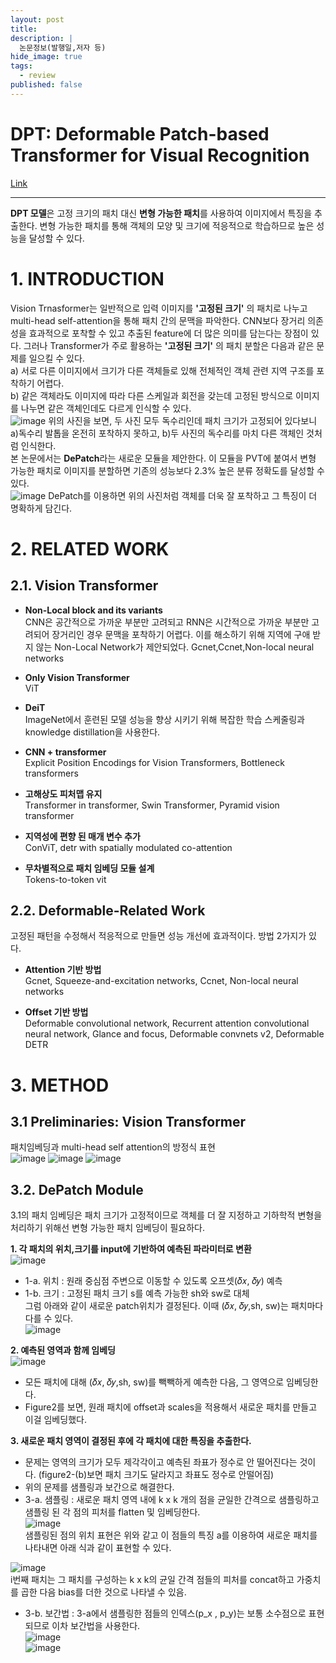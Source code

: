 ```yaml
---
layout: post
title: 
description: |
  논문정보(발행일,저자 등)
hide_image: true
tags:
  - review
published: false
---
```


# DPT: Deformable Patch-based Transformer for Visual Recognition
[Link](https://arxiv.org/abs/2107.14467)
* * *
**DPT 모델**은 고정 크기의 패치 대신 **변형 가능한 패치**를 사용하여 이미지에서 특징을 추출한다. 변형 가능한 패치를 통해
객체의 모양 및 크기에 적응적으로 학습하므로 높은 성능을 달성할 수 있다.

# 1. INTRODUCTION
Vision Trnasformer는 일반적으로 입력 이미지를 **'고정된 크기'** 의 패치로 나누고 multi-head self-attention을 통해 
패치 간의 문맥을 파악한다. CNN보다 장거리 의존성을 효과적으로 포착할 수 있고 추출된 feature에 더 많은 의미를 담는다는 장점이 있다.
그러나 Transformer가 주로 활용하는 **'고정된 크기'** 의 패치 분할은 다음과 같은 문제를 일으킬 수 있다.   
a) 서로 다른 이미지에서 크기가 다른 객체들로 있해 전체적인 객체 관련 지역 구조를 포착하기 어렵다.   
b) 같은 객체라도 이미지에 따라 다른 스케일과 회전을 갖는데 고정된 방식으로 이미지를 나누면 같은 객체인데도 다르게 인식할 수 있다.   
![image](https://user-images.githubusercontent.com/69246778/237038936-99a4b878-281d-4f7a-a1fd-adfc1de32420.png)
위의 사진을 보면, 두 사진 모두 독수리인데 패치 크기가 고정되어 있다보니 a)독수리 발톱을 온전히 포착하지 못하고, b)두 사진의 독수리를 
마치 다른 객체인 것처럼 인식한다.   
본 논문에서는 **DePatch**라는 새로운 모듈을 제안한다. 이 모듈을 PVT에 붙여서 변형 가능한 패치로 이미지를 분할하면 기존의 성능보다
2.3% 높은 분류 정확도를 달성할 수 있다.   
![image](https://user-images.githubusercontent.com/69246778/237039006-1905f92a-5c18-47b2-8d80-672e8e2ae917.png)
DePatch를 이용하면 위의 사진처럼 객체를 더욱 잘 포착하고 그 특징이 더 명확하게 담긴다. 



# 2. RELATED WORK
## 2.1. Vision Transformer
* **Non-Local block and its variants**   
CNN은 공간적으로 가까운 부분만 고려되고 RNN은 시간적으로 가까운 부분만 고려되어 장거리인 경우 문맥을 포착하기 어렵다. 
이를 해소하기 위해 지역에 구애 받지 않는 Non-Local Network가 제안되었다. Gcnet,Ccnet,Non-local neural networks   
   
* **Only Vision Transformer**   
ViT
   
* **DeiT**   
ImageNet에서 훈련된 모델 성능을 향상 시키기 위해 복잡한 학습 스케줄링과 knowledge distillation을 사용한다.   
   
* **CNN + transformer**   
Explicit Position Encodings for Vision Transformers, Bottleneck transformers   
   
* **고해상도 피처맵 유지**   
Transformer in transformer, Swin Transformer, Pyramid vision transformer   
   
* **지역성에 편향 된 매개 변수 추가**   
ConViT, detr with spatially modulated co-attention   
   
* **무차별적으로 패치 임베딩 모듈 설계**   
Tokens-to-token vit   

## 2.2. Deformable-Related Work
고정된 패턴을 수정해서 적응적으로 만들면 성능 개선에 효과적이다. 방법 2가지가 있다.   
* **Attention 기반 방법**   
Gcnet, Squeeze-and-excitation networks, Ccnet, Non-local neural networks   
   
* **Offset 기반 방법**   
Deformable convolutional network, Recurrent attention convolutional neural network, Glance and focus, Deformable convnets v2, Deformable DETR

# 3. METHOD
## 3.1 Preliminaries: Vision Transformer
패치임베딩과 multi-head self attention의 방정식 표현   
![image](https://github.com/Udayeon/Udayeon.github.io/assets/69246778/06343b97-d382-4efc-a870-061d0f5cef06)
![image](https://github.com/Udayeon/Udayeon.github.io/assets/69246778/c5b754d5-3f93-4b0b-84f1-f30860636a5a)
![image](https://github.com/Udayeon/Udayeon.github.io/assets/69246778/3867b034-73c5-4248-9316-543c2cb1c482)

## 3.2. DePatch Module
3.1의 패치 임베딩은 패치 크기가 고정적이므로 객체를 더 잘 지정하고 기하학적 변형을 처리하기 위해선 변형 가능한 패치 임베딩이 필요하다.   
   
**1. 각 패치의 위치,크기를 input에 기반하여 예측된 파라미터로 변환**   
![image](https://github.com/Udayeon/Udayeon.github.io/assets/69246778/9f7072e7-b756-41d4-b295-6d37ae2a3173)   
* 1-a. 위치 : 원래 중심점 주변으로 이동할 수 있도록 오프셋(𝛿𝑥, 𝛿𝑦) 예측   
* 1-b. 크기 : 고정된 패치 크기 s를 예측 가능한 sh와 sw로 대체   
그럼 아래와 같이 새로운 patch위치가 결정된다. 이때 (𝛿𝑥, 𝛿𝑦,sh, sw)는 패치마다 다를 수 있다.   
![image](https://github.com/Udayeon/Udayeon.github.io/assets/69246778/7eaa0772-8152-42c4-b5b5-fd57fd63416a)   
   
**2. 예측된 영역과 함께 임베딩**   
![image](https://github.com/Udayeon/Udayeon.github.io/assets/69246778/6193a70c-1095-433b-aed9-42ae3eb10939)   
* 모든 패치에 대해 (𝛿𝑥, 𝛿𝑦,sh, sw)를 빽빽하게 예측한 다음, 그 영역으로 임베딩한다.   
* Figure2를 보면, 원래 패치에 offset과 scales을 적용해서 새로운 패치를 만들고 이걸 임베딩했다.   

**3. 새로운 패치 영역이 결정된 후에 각 패치에 대한 특징을 추출한다.**
* 문제는 영역의 크기가 모두 제각각이고 예측된 좌표가 정수로 안 떨어진다는 것이다. (figure2-(b)보면 패치 크기도 달라지고 좌표도 정수로 안떨어짐)   
* 위의 문제를 샘플링과 보간으로 해결한다.   
* 3-a. 샘플링 : 새로운 패치 영역 내에 k x k 개의 점을 균일한 간격으로 샘플링하고 샘플링 된 각 점의 피처를 flatten 및 임베딩한다.   
![image](https://github.com/Udayeon/Udayeon.github.io/assets/69246778/3f1f3a10-47d8-46fb-b1b2-e0bf7e631c5e)   
샘플링된 점의 위치 표현은 위와 같고 이 점들의 특징 a를 이용하여 새로운 패치를 나타내면 아래 식과 같이 표현할 수 있다.   
   
![image](https://github.com/Udayeon/Udayeon.github.io/assets/69246778/141f6f64-35e3-45e9-876b-a0cb7b8913e2)   
i번째 패치는 그 패치를 구성하는 k x k의 균일 간격 점들의 피처를 concat하고 가중치를 곱한 다음 bias를 더한 것으로 나타낼 수 있음.   
   
* 3-b. 보간법 : 3-a에서 샘플링한 점들의 인덱스(p_x , p_y)는 보통 소수점으로 표현되므로 이차 보간법을 사용한다.   
![image](https://github.com/Udayeon/Udayeon.github.io/assets/69246778/6493d505-32dd-4173-807e-0625cb89f926)   
![image](https://github.com/Udayeon/Udayeon.github.io/assets/69246778/e6095842-ee03-48ce-99d5-2cbd18dc56d8)



